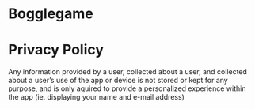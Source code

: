 # Bogglegame
# Privacy Policy
Any information provided by a user, collected about a user, and collected about a user’s use of the app or device is not stored or kept for any purpose, and is only aquired to provide a personalized experience within the app (ie. displaying your name and e-mail address)

